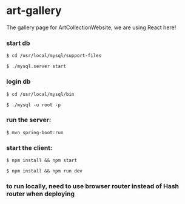 # art-gallery
The gallery page for ArtCollectionWebsite, we are using React here!

### start db
```$ cd /usr/local/mysql/support-files```

```$ ./mysql.server start```

### login db
```$ cd /usr/local/mysql/bin```

```$ ./mysql -u root -p```

### run the server:
```$ mvn spring-boot:run```

### start the client:
```$ npm install && npm start```

```$ npm install && npm run dev```

### to run locally, need to use browser router instead of Hash router when deploying
